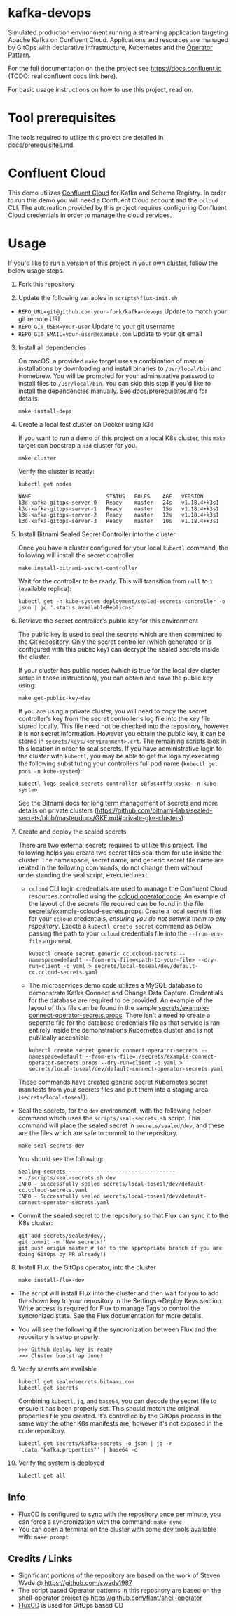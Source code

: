 # kafka-devops

Simulated production environment running a streaming application targeting Apache Kafka on Confluent Cloud.
Applications and resources are managed by GitOps with declarative infrastructure, Kubernetes and the [Operator Pattern](https://kubernetes.io/docs/concepts/extend-kubernetes/operator/).

For the full documentation on the the project see https://docs.confluent.io (TODO: real confluent docs link here).

For basic usage instructions on how to use this project, read on.

# Tool prerequisites

The tools required to utilize this project are detailed in [docs/prerequisites.md](docs/prerequisites.md).

# Confluent Cloud

This demo utilizes [Confluent Cloud](https://www.confluent.io/confluent-cloud/) for Kafka and Schema Registry. In order to run this demo you will need a Confluent Cloud account and the `ccloud` CLI.  The automation provided by this project requires configuring Confluent Cloud credentials in order to manage the cloud services.

# Usage 

If you'd like to run a version of this project in your own cluster, follow the below usage steps. 

1.  Fork this repository

2.  Update the following variables in `scripts\flux-init.sh`

  * `REPO_URL=git@github.com:your-fork/kafka-devops` Update to match your git remote URL
  * `REPO_GIT_USER=your-user` Update to your git username
  * `REPO_GIT_EMAIL=your-user@example.com` Update to your git email

3.  Install all dependencies

    On macOS, a provided `make` target uses a combination of manual installations by downloading and install binaries to `/usr/local/bin` and Homebrew. You will be prompted for your adminstrative passwod to install files to `/usr/local/bin`.  You can skip this step if you'd like to install the dependencies manually.  See [docs/prerequisites.md](docs/prerequisites.md) for details.

    ```
    make install-deps 
    ```

4. Create a local test cluster on Docker using k3d

    If you want to run a demo of this project on a local K8s cluster, this `make` target can boostrap a `k3d` cluster for you.

    ```
    make cluster
    ```

    Verify the cluster is ready:

    ```
    kubectl get nodes

    NAME                        STATUS   ROLES    AGE   VERSION
    k3d-kafka-gitops-server-0   Ready    master   24s   v1.18.4+k3s1
    k3d-kafka-gitops-server-1   Ready    master   15s   v1.18.4+k3s1
    k3d-kafka-gitops-server-2   Ready    master   12s   v1.18.4+k3s1
    k3d-kafka-gitops-server-3   Ready    master   10s   v1.18.4+k3s1 
    ```

5. Install Bitnami Sealed Secret Controller into the cluster

    Once you have a cluster configured for your local `kubectl` command, the following will install the secret controller

    ```
    make install-bitnami-secret-controller
    ```

    Wait for the controller to be ready. This will transition from `null` to `1` (available replica):

    ```
    kubectl get -n kube-system deployment/sealed-secrets-controller -o json | jq '.status.availableReplicas'
    ```

6. Retrieve the secret controller's public key for this environment

    The public key is used to seal the secrets which are then committed to the Git repository.  Only the secret controller (which generated or is configured with this public key) can decrypt the sealed secrets inside the cluster.
   
    If your cluster has public nodes (which is true for the local dev cluster setup in these instructions), you can obtain and save the public key using:

    ```
    make get-public-key-dev
    ```
  
    If you are using a private cluster, you will need to copy the secret controller's key from the secret controller's log file into the key file stored locally.  This file need not be checked into the repository, however it is not secret information. However you obtain the public key, it can be stored in `secrets/keys/<environment>.crt`.  The remaining scripts look in this location in order to seal secrets. If you have administrative login to the cluster with `kubectl`, you may be able to get the logs by executing the following substituting your controllers full pod name (`kubectl get pods -n kube-system`):
  
    ```
    kubectl logs sealed-secrets-controller-6bf8c44ff9-x6skc -n kube-system
    ```
  
    See the Bitnami docs for long term management of secrets and more details on private clusters (https://github.com/bitnami-labs/sealed-secrets/blob/master/docs/GKE.md#private-gke-clusters).

7. Create and deploy the sealed secrets

    There are two external secrets required to utilize this project.  The following helps you create two secret files seal them for use inside the cluster. The namespace, secret name, and generic secret file name are related in the following commands, do not change them without understanding the seal script, executed next.

    * `ccloud` CLI login credentials are used to manage the Confluent Cloud resources controlled using the [ccloud operator code](images/ccloud-operator). An example of the layout of the secrets file required can be found in the file [secrets/example-ccloud-secrets.props](secrets/example-ccloud-secrets.props).  Create a local secrets files for your `ccloud` credentials, _ensuring you do not commit them to any repository_. Execte a `kubectl create secret` command as below passing the path to your `ccloud` credentials file into the `--from-env-file` argument. 

      ```
      kubectl create secret generic cc.ccloud-secrets --namespace=default --from-env-file=<path-to-your-file> --dry-run=client -o yaml > secrets/local-toseal/dev/default-cc.ccloud-secrets.yaml
      ```


    * The microservices demo code utilizes a MySQL database to demonstrate Kafka Connect and Change Data Capture. Credentials for the database are required to be provided.  An example of the layout of this file can be found in the sample [secrets/example-connect-operator-secrets.props](secrets/example-connect-operator-secrets.props). There isn't a need to create a seperate file for the database credentials file as that service is ran entirely inside the demonstrations Kubernetes cluster and is not publically accessible.

      ```
      kubectl create secret generic connect-operator-secrets --namespace=default --from-env-file=./secrets/example-connect-operator-secrets.props --dry-run=client -o yaml > secrets/local-toseal/dev/default-connect-operator-secrets.yaml 
      ```

    These commands have created generic secret Kubernetes secret manifests from your secrets files and put them into a staging area (`secrets/local-toseal`).  

  * Seal the secrets, for the `dev` environment, with the following helper command which uses the `scripts/seal-secrets.sh` script. This command will place the sealed secret in `secrets/sealed/dev`, and these are the files which are safe to commit to the repository.

    ```
    make seal-secrets-dev
    ```

    You should see the following:
    ```
    Sealing-secrets-----------------------------------
    ➜ ./scripts/seal-secrets.sh dev
    INFO - Successfully sealed secrets/local-toseal/dev/default-cc.ccloud-secrets.yaml
    INFO - Successfully sealed secrets/local-toseal/dev/default-connect-operator-secrets.yaml
    ```

  * Commit the sealed secret to the repository so that Flux can sync it to the K8s cluster:

    ```
    git add secrets/sealed/dev/.
    git commit -m 'New secrets!'
    git push origin master # (or to the appropriate branch if you are doing GitOps by PR already!)
    ```

8. Install Flux, the GitOps operator, into the cluster

    ```
    make install-flux-dev
    ```

  * The script will install Flux into the cluster and then wait for you to add the shown key to your repository in the Settings->Deploy Keys section. Write access is required for Flux to manage Tags to control the syncronized state.  See the Flux documentation for more details.

  * You will see the following if the syncronization between Flux and the repository is setup properly:

      ```
      >>> Github deploy key is ready
      >>> Cluster bootstrap done!
      ```

9. Verify secrets are available

    ```
    kubectl get sealedsecrets.bitnami.com
    kubectl get secrets
    ```

    Combining `kubectl`, `jq`, and `base64`, you can decode the secret file to ensure it has been properly set. This should match the original properties file you created. It's controlled by the GitOps process in the same way the other K8s manifests are, however it's not exposed in the code repository.

    ```
    kubectl get secrets/kafka-secrets -o json | jq -r '.data."kafka.properties"' | base64 -d
    ```

10. Verify the system is deployed

    ```
    kubectl get all
    ```

## Info

* FluxCD is configured to sync with the repository once per minute, you can force a syncronization with the command: `make sync`
* You can open a terminal on the cluster with some dev tools available with: `make prompt`

## Credits / Links
* Significant portions of the repository are based on the work of Steven Wade @ https://github.com/swade1987
* The script based Operator patterns in this repository are based on the shell-operator project @ https://github.com/flant/shell-operator
* [FluxCD](https://github.com/fluxcd/flux) is used for GitOps based CD
